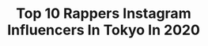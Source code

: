 ---
title: Top 10 Rappers Instagram Influencers In Tokyo In 2020
description: >-
  Find top rappers Instagram influencers in Tokyo in 2020. Most popular hashtags: #rapper #tokyo #stayhome #repost.
platform: Instagram
profiles:
  - username: "djgo_730"
    fullname: >-
      DJ ☆ GO
    location: "Japan"
    followers: 24320
    engagement: 324
    commentsToLikes: 0.014904
    id: ck13ack6uppna0i19taqv02to
    verified: false
    hashtags: "#bmwclub, #20200514, #handsomelures, #ak69"
  - username: "hokt_official"
    fullname: >-
      HOKT from N.C.B.B.
    location: "Japan"
    followers: 26721
    engagement: 173
    commentsToLikes: 0.011169
    id: ck5bzyuk2s3sf0i11eabtjt61
    verified: false
    hashtags: "#nikesacai, #jordan1, #repost, #carlifestyle"
  - username: "peli4649"
    fullname: >-
      PELI
    location: "Japan"
    followers: 15678
    engagement: 254
    commentsToLikes: 0.011998
    id: ck0w75ndpbvov0i196y4n11uz
    verified: false
    hashtags: "#halloween, #fancyhimtokyo, #louboutinbeauty, #greendogtokyomidtown"
  - username: "masakithevibe"
    fullname: >-
      Masaki Ito
    location: "Japan"
    followers: 4977
    engagement: 548
    commentsToLikes: 0.006387
    id: ck5c5x53r4b1m0i119xe7h3xt
    verified: false
    hashtags: "#reidancecollection, #4thelements, #rollplayig, #history"
  - username: "gashima"
    fullname: >-
      GASHIMA (WHITE JAM)
    location: "Japan"
    followers: 23119
    engagement: 1093
    commentsToLikes: 0.033006
    id: ck0w4n52szejb0i19rkzd4a61
    verified: false
    hashtags: "#instalike, #gashima, #whitejam, #ninja"
  - username: "sorry_wavy"
    fullname: >-
      🇯🇵🌊JP THE WAVY
    location: "Japan"
    followers: 131640
    engagement: 752
    commentsToLikes: 0.004785
    id: ck0w56x9426z40i19xet3yfb1
    verified: true
    hashtags: "#ugg"
  - username: "diegoshin"
    fullname: >-
      シン・ウィス 신의수
    location: "Japan"
    followers: 6848
    engagement: 1141
    commentsToLikes: 0.029556
    id: ck0vzchhe8f3q0i196pgutwl5
    verified: false
    hashtags: "#gfriend, #june, #eaglefive, #astro"
  - username: "letso.m"
    fullname: >-
      ＴＳＨＩＲＥＬＥＴＳＯ    Ｍ Ａ Ｄ Ｕ Ｍ Ｏ 🇿🇦
    location: "Japan"
    followers: 4150
    engagement: 3037
    commentsToLikes: 0.052417
    id: ck5hlmnsskhgy0i116rq0hgat
    verified: false
    hashtags: "#redbattechkick"
  - username: "dancer_karen.k"
    fullname: >-
      君島 かれん💜Queen B
    location: "Japan"
    followers: 180091
    engagement: 282
    commentsToLikes: 0.007183
    id: ck5pw96z9lpmb0i11stawnjs5
    verified: false
    hashtags: "#twerk, #nakami0, #queenb, #newnails"
  - username: "yutodabeast"
    fullname: >-
      Adachi Yuto [FAN ACC]
    location: "Japan"
    followers: 10094
    engagement: 784
    commentsToLikes: 0.002651
    id: ck13coabo1cgs0i19t6jgio3g
    verified: false
    hashtags: ""
---